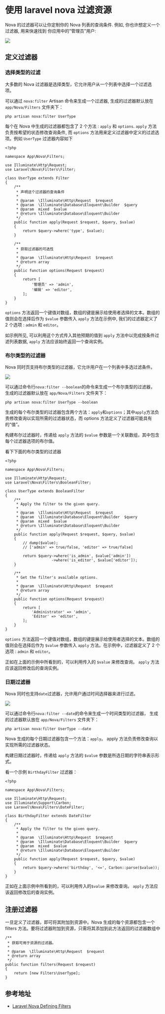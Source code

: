 # 使用 laravel nova 过滤资源

Nova 的过滤器可以让你定制你的 Nova 列表的查询条件. 例如, 你也许想定义一个过滤器, 用来快速找到 你应用中的"管理员"用户:

![](/assets/laravel/laravel-nova-defining-select-filters.png)

## 定义过滤器

### 选择类型的过滤

大多数的 Nova 过滤器是选择类型，它允许用户从一个列表中选择一个过滤选项。

可以通过 `nova:filter` Artisan 命令来生成一个过滤器, 生成的过滤器默认放在 `app/Nova/Filters` 文件夹下：

```
php artisan nova:filter UserType
```

每个在 Nova 中生成的过滤器都包含了 2 个方法 : `apply` 和 `options`. `apply` 方法负责按希望的状态修改查询条件, 而 `options` 方法用来定义过滤器中定义的过滤选项。例如 `UserType` 过滤器内容如下

```
<?php

namespace App\Nova\Filters;

use Illuminate\Http\Request;
use Laravel\Nova\Filters\Filter;

class UserType extends Filter
{
    /**
     * 声明这个过滤器的查询条件
     *
     * @param  \Illuminate\Http\Request  $request
     * @param  \Illuminate\Database\Eloquent\Builder  $query
     * @param  mixed  $value
     * @return \Illuminate\Database\Eloquent\Builder
     */
    public function apply(Request $request, $query, $value)
    {
        return $query->where('type', $value);
    }

    /**
     * 获取过滤器的可选性
     *
     * @param  \Illuminate\Http\Request  $request
     * @return array
     */
    public function options(Request $request)
    {
        return [
            '管理员' => 'admin',
            '编辑' => 'editor',
        ];
    }
}
```

`options` 方法返回一个键值对数组，数组的键是展示给使用者选择的文本。数组的值则会在选择后作为 `$value` 参数传入 `apply` 方法在示例中, 我们的过滤器定义了 2 个选项 : `admin` 和 `editor`。

如示例所见, 可以利用这个方式传入其他预期的值到 `apply` 方法中以完成按条件过滤列表数据, `apply` 方法应该始终返回一个查询实例。

### 布尔类型的过滤器

Nova 同时页支持布尔类型的过滤器，它允许用户在一个列表中多选过滤条件。

![](/assets/laravel/laravel-nova-defining-boolean-filters.png)

可以通过命令行`nova:filter --boolean`的命令来生成一个布尔类型的过滤器， 生成的过滤器默认放在 `app/Nova/Filters` 文件夹下：

```
php artisan nova:filter UserType --boolean
```

生成的每个布尔类型的过滤器包含两个方法：`apply`和`options`；其中`apply`方法负责修改查询以实现所需的过滤器状态，而 options 方法定义了过滤器可能具有的“值”。

构建布尔过滤器时，传递给 `apply` 方法的 `$value` 参数是一个关联数组，其中包含每个过滤器选项的布尔值。

看下下面的布尔类型的过滤器

```
<?php

namespace App\Nova\Filters;

use Illuminate\Http\Request;
use Laravel\Nova\Filters\BooleanFilter;

class UserType extends BooleanFilter
{
    /**
     * Apply the filter to the given query.
     *
     * @param  \Illuminate\Http\Request  $request
     * @param  \Illuminate\Database\Eloquent\Builder  $query
     * @param  mixed  $value
     * @return \Illuminate\Database\Eloquent\Builder
     */
    public function apply(Request $request, $query, $value)
    {
        // dump($value);
        // ['admin' => true/false, 'editor' => true/false]

        return $query->where('is_admin', $value['admin'])
                     ->where('is_editor', $value['editor']);
    }

    /**
     * Get the filter's available options.
     *
     * @param  \Illuminate\Http\Request  $request
     * @return array
     */
    public function options(Request $request)
    {
        return [
            'Administrator' => 'admin',
            'Editor' => 'editor',
        ];
    }
}
```

`options` 方法返回一个键值对数组，数组的键是展示给使用者选择的文本。数组的值则会在选择后作为 `$value` 参数传入 `apply` 方法。在示例中，过滤器定义了 2 个选项 : `admin` 和 `editor`。

正如在上面的示例中所看到的，可以利用传入的 `$value` 来修改查询。 `apply` 方法应该返回修改后的查询实例。

### 日期过滤器

Nova 同时也支持`date`过滤器，允许用户通过时间选择器来进行过滤。

![](/assets/laravel/laravel-nova-defining-date-filters.png)

可以通过命令行`nova:filter --date`的命令来生成一个时间类型的过滤器， 生成的过滤器默认放在 `app/Nova/Filters` 文件夹下：

```
php artisan nova:filter UserType --date
```

Nova 生成的每个日期过滤器包含一个方法：`apply`。 apply 方法负责修改查询以实现所需的过滤器状态。

构建日期过滤器时，传递给 `apply` 方法的 `$value` 参数是所选日期的字符串表示形式。

看一个示例 `BirthdayFilter` 过滤器：

```
<?php

namespace App\Nova\Filters;

use Illuminate\Http\Request;
use Illuminate\Support\Carbon;
use Laravel\Nova\Filters\DateFilter;

class BirthdayFilter extends DateFilter
{
    /**
     * Apply the filter to the given query.
     *
     * @param  \Illuminate\Http\Request  $request
     * @param  \Illuminate\Database\Eloquent\Builder  $query
     * @param  mixed  $value
     * @return \Illuminate\Database\Eloquent\Builder
     */
    public function apply(Request $request, $query, $value)
    {
        return $query->where('birthday', '<=', Carbon::parse($value));
    }
}
```

正如在上面示例中所看到的，可以利用传入的`$value` 来修改查询。 `apply` 方法应该返回修改后的查询实例。

## 注册过滤器

一旦定义了过滤器，即可将其附加到资源中。Nova 生成的每个资源都包含一个 filters 方法。要将过滤器附加到资源，只需将其添加到此方法返回的过滤器数组中

```
/**
 * 获取可用于资源的过滤器。
 *
 * @param  \Illuminate\Http\Request  $request
 * @return array
 */
public function filters(Request $request)
{
    return [new Filters\UserType];
}
```

## 参考地址

- [Laravel Nova Defining Filters](https://nova.laravel.com/docs/2.0/filters/defining-filters.html#defining-filters)
